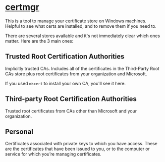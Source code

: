 # [certmgr](https://learn.microsoft.com/en-us/dotnet/framework/tools/certmgr-exe-certificate-manager-tool)

This is a tool to manage your certificate store on Windows machines. Helpful to see what certs are installed, and to remove them if you need to.

There are several stores available and it's not immediately clear which ones matter. Here are the 3 main ones:

## Trusted Root Certification Authorities
Implicitly trusted CAs. Includes all of the certificates in the Third-Party Root CAs store plus root certificates from your organization and Microsoft.

If you used ```mkcert``` to install your own CA, you'll see it here.

## Third-party Root Certification Authorities
Trusted root certificates from CAs other than Microsoft and your organization.

## Personal
Certificates associated with private keys to which you have access. These are the certificates that have been issued to you, or to the computer or service for which you’re managing certificates.

